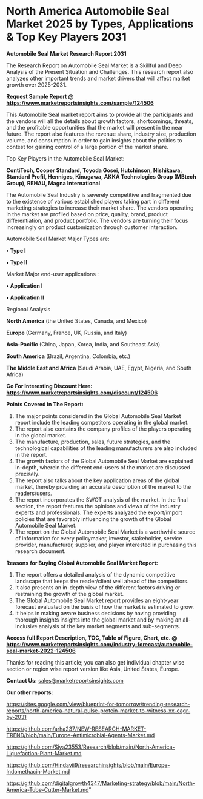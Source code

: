 # North America Automobile Seal Market 2025 by Types, Applications & Top Key Players 2031

<strong>Automobile Seal Market Research Report 2031</strong>

The Research Report on Automobile Seal Market is a Skillful and Deep Analysis of the Present Situation and Challenges. This research report also analyzes other important trends and market drivers that will affect market growth over 2025-2031.

<strong>Request Sample Report @ <a href=https://www.marketreportsinsights.com/sample/124506>https://www.marketreportsinsights.com/sample/124506</a></strong>

This Automobile Seal market report aims to provide all the participants and the vendors will all the details about growth factors, shortcomings, threats, and the profitable opportunities that the market will present in the near future. The report also features the revenue share, industry size, production volume, and consumption in order to gain insights about the politics to contest for gaining control of a large portion of the market share.

Top Key Players in the Automobile Seal Market:

<strong>ContiTech, Cooper Standard, Toyoda Gosei, Hutchinson, Nishikawa, Standard Profil, Henniges, Kinugawa, AKKA Technologies Group (MBtech Group), REHAU, Magna International</strong>

The Automobile Seal Industry is severely competitive and fragmented due to the existence of various established players taking part in different marketing strategies to increase their market share. The vendors operating in the market are profiled based on price, quality, brand, product differentiation, and product portfolio. The vendors are turning their focus increasingly on product customization through customer interaction.

Automobile Seal Market Major Types are:

<strong>• Type I

• Type II</strong>

Market Major end-user applications :

<strong>• Application I

• Application II</strong>

Regional Analysis

</u><strong><b>North America</b></strong> (the United States, Canada, and Mexico)

<strong><b>Europe </b></strong>(Germany, France, UK, Russia, and Italy)

<strong><b>Asia-Pacific</b></strong> (China, Japan, Korea, India, and Southeast Asia)

<strong><b>South America</b></strong> (Brazil, Argentina, Colombia, etc.)

<strong><b>The Middle East and Africa</b></strong> (Saudi Arabia, UAE, Egypt, Nigeria, and South Africa)

<strong>Go For Interesting Discount Here: <a href=https://www.marketreportsinsights.com/discount/124506>https://www.marketreportsinsights.com/discount/124506</a></strong>

<strong>Points Covered in The Report:</strong>
<ol>
  <li>The major points considered in the Global Automobile Seal Market report include the leading competitors operating in the global market.</li>
  <li>The report also contains the company profiles of the players operating in the global market.</li>
  <li>The manufacture, production, sales, future strategies, and the technological capabilities of the leading manufacturers are also included in the report.</li>
  <li>The growth factors of the Global Automobile Seal Market are explained in-depth, wherein the different end-users of the market are discussed precisely.</li>
  <li>The report also talks about the key application areas of the global market, thereby providing an accurate description of the market to the readers/users.</li>
  <li>The report incorporates the SWOT analysis of the market. In the final section, the report features the opinions and views of the industry experts and professionals. The experts analyzed the export/import policies that are favorably influencing the growth of the Global Automobile Seal Market.</li>
  <li>The report on the Global Automobile Seal Market is a worthwhile source of information for every policymaker, investor, stakeholder, service provider, manufacturer, supplier, and player interested in purchasing this research document.</li>
</ol>
<strong>Reasons for Buying Global Automobile Seal Market Report:</strong>

<ol>
  <li>The report offers a detailed analysis of the dynamic competitive landscape that keeps the reader/client well ahead of the competitors.</li>
  <li>It also presents an in-depth view of the different factors driving or restraining the growth of the global market.</li>
  <li>The Global Automobile Seal Market report provides an eight-year forecast evaluated on the basis of how the market is estimated to grow.</li>
  <li>It helps in making aware business decisions by having providing thorough insights insights into the global market and by making an all-inclusive analysis of the key market segments and sub-segments.</li>
</ol>
<strong>Access full Report Description, TOC, Table of Figure, Chart, etc. @ <a href=https://www.marketreportsinsights.com/industry-forecast/automobile-seal-market-2022-124506>https://www.marketreportsinsights.com/industry-forecast/automobile-seal-market-2022-124506</a></strong>


Thanks for reading this article; you can also get individual chapter wise section or region wise report version like Asia, United States, Europe.

<strong>Contact Us:</strong>
sales@marketreportsinsights.com

<strong>Our other reports:</strong>

<a href=https://sites.google.com/view/blueprint-for-tomorrow/trending-research-reports/north-america-natural-pulse-protein-market-to-witness-xx-cagr-by-2031>https://sites.google.com/view/blueprint-for-tomorrow/trending-research-reports/north-america-natural-pulse-protein-market-to-witness-xx-cagr-by-2031</a>

<a href=https://github.com/arha237/NEW-RESEARCH-MARKET-TREND/blob/main/Europe-Antimicrobial-Agents-Market.md>https://github.com/arha237/NEW-RESEARCH-MARKET-TREND/blob/main/Europe-Antimicrobial-Agents-Market.md</a>

<a href=https://github.com/Siya23553/Research/blob/main/North-America-Liquefaction-Plant-Market.md>https://github.com/Siya23553/Research/blob/main/North-America-Liquefaction-Plant-Market.md</a>

<a href=https://github.com/Hindavii9/researchinsights/blob/main/Europe-Indomethacin-Market.md>https://github.com/Hindavii9/researchinsights/blob/main/Europe-Indomethacin-Market.md</a>

<a href=https://github.com/digitalgrowth4347/Marketing-strategy/blob/main/North-America-Tube-Cutter-Market.md>https://github.com/digitalgrowth4347/Marketing-strategy/blob/main/North-America-Tube-Cutter-Market.md</a>"
